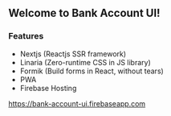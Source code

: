 ## Welcome to Bank Account UI!


### Features

 - Nextjs (Reactjs SSR framework)
 - Linaria (Zero-runtime CSS in JS library)
 - Formik (Build forms in React, without tears)
 - PWA
 - Firebase Hosting

https://bank-account-ui.firebaseapp.com
```
